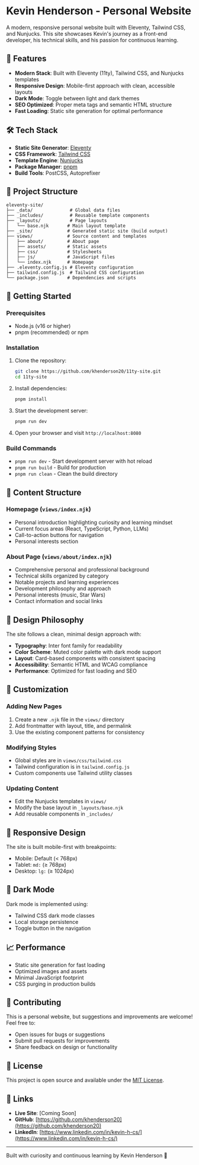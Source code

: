 # Kevin Henderson - Personal Website

A modern, responsive personal website built with Eleventy, Tailwind CSS, and Nunjucks. This site showcases Kevin's journey as a front-end developer, his technical skills, and his passion for continuous learning.

## 🚀 Features

- **Modern Stack**: Built with Eleventy (11ty), Tailwind CSS, and Nunjucks templates
- **Responsive Design**: Mobile-first approach with clean, accessible layouts
- **Dark Mode**: Toggle between light and dark themes
- **SEO Optimized**: Proper meta tags and semantic HTML structure
- **Fast Loading**: Static site generation for optimal performance

## 🛠️ Tech Stack

- **Static Site Generator**: [Eleventy](https://www.11ty.dev/)
- **CSS Framework**: [Tailwind CSS](https://tailwindcss.com/)
- **Template Engine**: [Nunjucks](https://mozilla.github.io/nunjucks/)
- **Package Manager**: [pnpm](https://pnpm.io/)
- **Build Tools**: PostCSS, Autoprefixer

## 📁 Project Structure

```
eleventy-site/
├── _data/              # Global data files
├── _includes/          # Reusable template components
├── _layouts/           # Page layouts
│   └── base.njk       # Main layout template
├── _site/             # Generated static site (build output)
├── views/             # Source content and templates
│   ├── about/         # About page
│   ├── assets/        # Static assets
│   ├── css/           # Stylesheets
│   ├── js/            # JavaScript files
│   └── index.njk      # Homepage
├── .eleventy.config.js # Eleventy configuration
├── tailwind.config.js  # Tailwind CSS configuration
└── package.json       # Dependencies and scripts
```

## 🚀 Getting Started

### Prerequisites

- Node.js (v16 or higher)
- pnpm (recommended) or npm

### Installation

1. Clone the repository:
   ```bash
   git clone https://github.com/khenderson20/11ty-site.git
   cd 11ty-site
   ```

2. Install dependencies:
   ```bash
   pnpm install
   ```

3. Start the development server:
   ```bash
   pnpm run dev
   ```

4. Open your browser and visit `http://localhost:8080`

### Build Commands

- `pnpm run dev` - Start development server with hot reload
- `pnpm run build` - Build for production
- `pnpm run clean` - Clean the build directory

## 📝 Content Structure

### Homepage (`views/index.njk`)
- Personal introduction highlighting curiosity and learning mindset
- Current focus areas (React, TypeScript, Python, LLMs)
- Call-to-action buttons for navigation
- Personal interests section

### About Page (`views/about/index.njk`)
- Comprehensive personal and professional background
- Technical skills organized by category
- Notable projects and learning experiences
- Development philosophy and approach
- Personal interests (music, Star Wars)
- Contact information and social links

## 🎨 Design Philosophy

The site follows a clean, minimal design approach with:

- **Typography**: Inter font family for readability
- **Color Scheme**: Muted color palette with dark mode support
- **Layout**: Card-based components with consistent spacing
- **Accessibility**: Semantic HTML and WCAG compliance
- **Performance**: Optimized for fast loading and SEO

## 🔧 Customization

### Adding New Pages

1. Create a new `.njk` file in the `views/` directory
2. Add frontmatter with layout, title, and permalink
3. Use the existing component patterns for consistency

### Modifying Styles

- Global styles are in `views/css/tailwind.css`
- Tailwind configuration is in `tailwind.config.js`
- Custom components use Tailwind utility classes

### Updating Content

- Edit the Nunjucks templates in `views/`
- Modify the base layout in `_layouts/base.njk`
- Add reusable components in `_includes/`

## 📱 Responsive Design

The site is built mobile-first with breakpoints:
- Mobile: Default (< 768px)
- Tablet: `md:` (≥ 768px)
- Desktop: `lg:` (≥ 1024px)

## 🌙 Dark Mode

Dark mode is implemented using:
- Tailwind CSS dark mode classes
- Local storage persistence
- Toggle button in the navigation

## 📈 Performance

- Static site generation for fast loading
- Optimized images and assets
- Minimal JavaScript footprint
- CSS purging in production builds

## 🤝 Contributing

This is a personal website, but suggestions and improvements are welcome! Feel free to:
- Open issues for bugs or suggestions
- Submit pull requests for improvements
- Share feedback on design or functionality

## 📄 License

This project is open source and available under the [MIT License](LICENSE).

## 🔗 Links

- **Live Site**: [Coming Soon]
- **GitHub**: [https://github.com/khenderson20](https://github.com/khenderson20)
- **LinkedIn**: [https://www.linkedin.com/in/kevin-h-cs/](https://www.linkedin.com/in/kevin-h-cs/)

---

Built with curiosity and continuous learning by Kevin Henderson 🚀